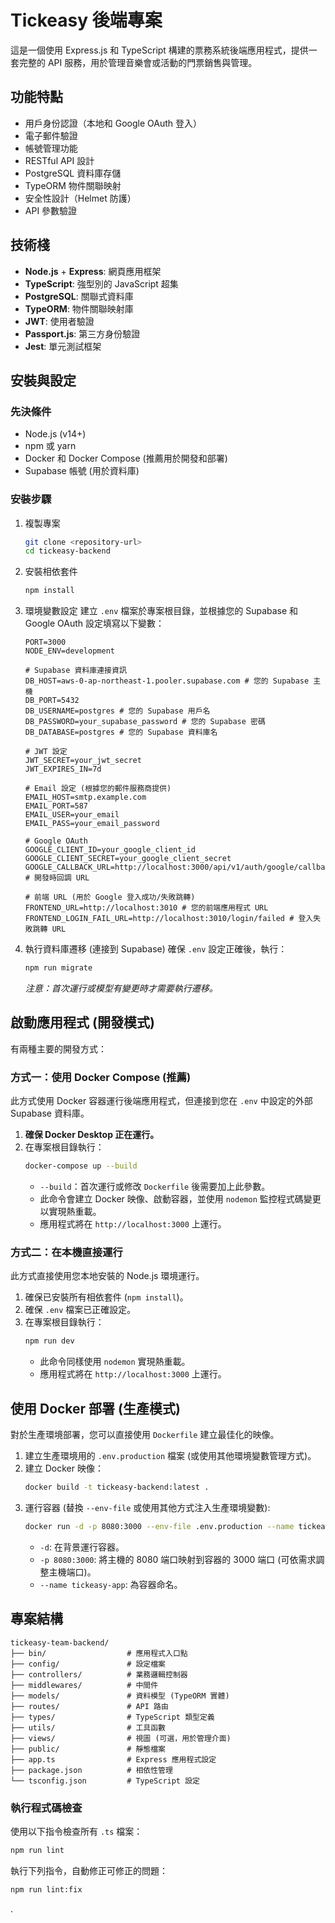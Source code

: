 # Tickeasy 後端專案

這是一個使用 Express.js 和 TypeScript 構建的票務系統後端應用程式，提供一套完整的 API 服務，用於管理音樂會或活動的門票銷售與管理。

## 功能特點

- 用戶身份認證（本地和 Google OAuth 登入）
- 電子郵件驗證
- 帳號管理功能
- RESTful API 設計
- PostgreSQL 資料庫存儲
- TypeORM 物件關聯映射
- 安全性設計（Helmet 防護）
- API 參數驗證

## 技術棧

- **Node.js** + **Express**: 網頁應用框架
- **TypeScript**: 強型別的 JavaScript 超集
- **PostgreSQL**: 關聯式資料庫
- **TypeORM**: 物件關聯映射庫
- **JWT**: 使用者驗證
- **Passport.js**: 第三方身份驗證
- **Jest**: 單元測試框架

## 安裝與設定

### 先決條件

- Node.js (v14+)
- npm 或 yarn
- Docker 和 Docker Compose (推薦用於開發和部署)
- Supabase 帳號 (用於資料庫)

### 安裝步驟

1. 複製專案

   ```bash
   git clone <repository-url>
   cd tickeasy-backend
   ```

2. 安裝相依套件

   ```bash
   npm install
   ```

3. 環境變數設定
   建立 `.env` 檔案於專案根目錄，並根據您的 Supabase 和 Google OAuth 設定填寫以下變數：

   ```dotenv
   PORT=3000
   NODE_ENV=development

   # Supabase 資料庫連接資訊
   DB_HOST=aws-0-ap-northeast-1.pooler.supabase.com # 您的 Supabase 主機
   DB_PORT=5432
   DB_USERNAME=postgres # 您的 Supabase 用戶名
   DB_PASSWORD=your_supabase_password # 您的 Supabase 密碼
   DB_DATABASE=postgres # 您的 Supabase 資料庫名

   # JWT 設定
   JWT_SECRET=your_jwt_secret
   JWT_EXPIRES_IN=7d

   # Email 設定 (根據您的郵件服務商提供)
   EMAIL_HOST=smtp.example.com
   EMAIL_PORT=587
   EMAIL_USER=your_email
   EMAIL_PASS=your_email_password

   # Google OAuth
   GOOGLE_CLIENT_ID=your_google_client_id
   GOOGLE_CLIENT_SECRET=your_google_client_secret
   GOOGLE_CALLBACK_URL=http://localhost:3000/api/v1/auth/google/callback # 開發時回調 URL

   # 前端 URL (用於 Google 登入成功/失敗跳轉)
   FRONTEND_URL=http://localhost:3010 # 您的前端應用程式 URL
   FRONTEND_LOGIN_FAIL_URL=http://localhost:3010/login/failed # 登入失敗跳轉 URL
   ```

4. 執行資料庫遷移 (連接到 Supabase)
   確保 `.env` 設定正確後，執行：
   ```bash
   npm run migrate
   ```
   _注意：首次運行或模型有變更時才需要執行遷移。_

## 啟動應用程式 (開發模式)

有兩種主要的開發方式：

### 方式一：使用 Docker Compose (推薦)

此方式使用 Docker 容器運行後端應用程式，但連接到您在 `.env` 中設定的外部 Supabase 資料庫。

1.  **確保 Docker Desktop 正在運行。**
2.  在專案根目錄執行：
    ```bash
    docker-compose up --build
    ```
    - `--build`：首次運行或修改 `Dockerfile` 後需要加上此參數。
    - 此命令會建立 Docker 映像、啟動容器，並使用 `nodemon` 監控程式碼變更以實現熱重載。
    - 應用程式將在 `http://localhost:3000` 上運行。

### 方式二：在本機直接運行

此方式直接使用您本地安裝的 Node.js 環境運行。

1.  確保已安裝所有相依套件 (`npm install`)。
2.  確保 `.env` 檔案已正確設定。
3.  在專案根目錄執行：
    ```bash
    npm run dev
    ```
    - 此命令同樣使用 `nodemon` 實現熱重載。
    - 應用程式將在 `http://localhost:3000` 上運行。

## 使用 Docker 部署 (生產模式)

對於生產環境部署，您可以直接使用 `Dockerfile` 建立最佳化的映像。

1.  建立生產環境用的 `.env.production` 檔案 (或使用其他環境變數管理方式)。
2.  建立 Docker 映像：
    ```bash
    docker build -t tickeasy-backend:latest .
    ```
3.  運行容器 (替換 `--env-file` 或使用其他方式注入生產環境變數):
    ```bash
    docker run -d -p 8080:3000 --env-file .env.production --name tickeasy-app tickeasy-backend:latest
    ```
    - `-d`: 在背景運行容器。
    - `-p 8080:3000`: 將主機的 8080 端口映射到容器的 3000 端口 (可依需求調整主機端口)。
    - `--name tickeasy-app`: 為容器命名。

## 專案結構

```
tickeasy-team-backend/
├── bin/                  # 應用程式入口點
├── config/               # 設定檔案
├── controllers/          # 業務邏輯控制器
├── middlewares/          # 中間件
├── models/               # 資料模型 (TypeORM 實體)
├── routes/               # API 路由
├── types/                # TypeScript 類型定義
├── utils/                # 工具函數
├── views/                # 視圖 (可選，用於管理介面)
├── public/               # 靜態檔案
├── app.ts                # Express 應用程式設定
├── package.json          # 相依性管理
└── tsconfig.json         # TypeScript 設定
```

### 執行程式碼檢查

使用以下指令檢查所有 `.ts` 檔案：

```bash
npm run lint
```

執行下列指令，自動修正可修正的問題：

```bash
npm run lint:fix
```

.
